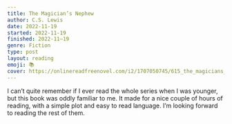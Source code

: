 ```yaml
---
title: The Magician’s Nephew
author: C.S. Lewis
date: 2022-11-19
started: 2022-11-19
finished: 2022-11–19
genre: Fiction
type: post
layout: reading
emoji: 📚
cover: https://onlinereadfreenovel.com/i2/1707050745/615_the_magicians_nephew.jpg
---
```


I can’t quite remember if I ever read the whole series when I was younger, but this book was oddly familiar to me. It made for a nice couple of hours of reading, with a simple plot and easy to read language. I’m looking forward to reading the rest of them.
